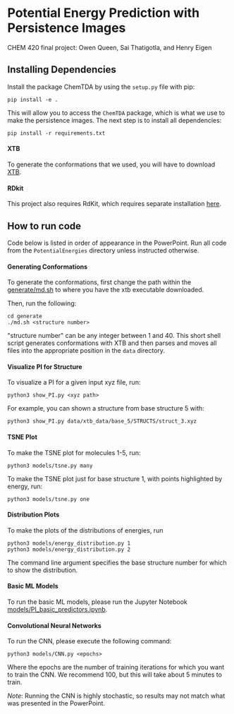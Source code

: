 # Potential Energy Prediction with Persistence Images
CHEM 420 final project: Owen Queen, Sai Thatigotla, and Henry Eigen

## Installing Dependencies
Install the package ChemTDA by using the `setup.py` file with pip:

```
pip install -e .
```

This will allow you to access the `ChemTDA` package, which is what we use to make the persistence images. The next step is to install all dependencies:

```
pip install -r requirements.txt
```

#### XTB
To generate the conformations that we used, you will have to download [XTB](https://xtb-docs.readthedocs.io/en/latest/contents.html).

#### RDkit
This project also requires RdKit, which requires separate installation [here](https://www.rdkit.org/docs/Install.html).

## How to run code
Code below is listed in order of appearance in the PowerPoint. Run all code from the `PotentialEnergies` directory unless instructed otherwise.

#### Generating Conformations
To generate the conformations, first change the path within the [generate/md.sh](https://github.com/owencqueen/PotentialEnergies/blob/main/generate/md.sh) to where you have the xtb executable downloaded.

Then, run the following:
```
cd generate
./md.sh <structure number>
```

"structure number" can be any integer between 1 and 40. This short shell script generates conformations with XTB and then parses and moves all files into the appropriate position in the `data` directory.

#### Visualize PI for Structure
To visualize a PI for a given input xyz file, run:
```
python3 show_PI.py <xyz path>
```
For example, you can shown a structure from base structure 5 with:
```
python3 show_PI.py data/xtb_data/base_5/STRUCTS/struct_3.xyz
```

#### TSNE Plot
To make the TSNE plot for molecules 1-5, run:
```
python3 models/tsne.py many
```

To make the TSNE plot just for base structure 1, with points highlighted by energy, run:
```
python3 models/tsne.py one
```

#### Distribution Plots
To make the plots of the distributions of energies, run
```
python3 models/energy_distribution.py 1
python3 models/energy_distribution.py 2
```
The command line argument specifies the base structure number for which to show the distribution.

#### Basic ML Models
To run the basic ML models, please run the Jupyter Notebook [models/PI_basic_predictors.ipynb](https://github.com/owencqueen/PotentialEnergies/blob/main/models/PI_basic_predictors.ipynb).

#### Convolutional Neural Networks
To run the CNN, please execute the following command:
```
python3 models/CNN.py <epochs>
```
Where the epochs are the number of training iterations for which you want to train the CNN. We recommend 100, but this will take about 5 minutes to train.

*Note*: Running the CNN is highly stochastic, so results may not match what was presented in the PowerPoint.  
